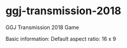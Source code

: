 # ggj-transmission-2018
GGJ Transmission 2018 Game

Basic information:
Default aspect ratio: 16 x 9
